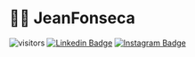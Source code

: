 # :man_technologist: JeanFonseca

![visitors](https://visitor-badge.laobi.icu/badge?page_id=jeancfonseca.jeancfonseca)
[![Linkedin Badge](https://img.shields.io/badge/-LinkedIn-blue?style=flat-square&logo=Linkedin&logoColor=white&link=https://www.linkedin.com/in/nykollemalone/)](www.linkedin.com/in/jeancfonseca)
[![Instagram Badge](https://img.shields.io/badge/-Instagram-BF008C?style=flat-square&logo=Instagram&logoColor=white&link=https://www.instagram.com/joaovitorduartemariucio)](https://www.instagram.com/jeanfonseca94) 
